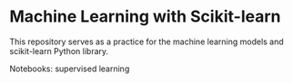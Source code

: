 # Machine Learning with Scikit-learn

This repository serves as a practice for the machine learning models and scikit-learn Python library. 

Notebooks: supervised learning

